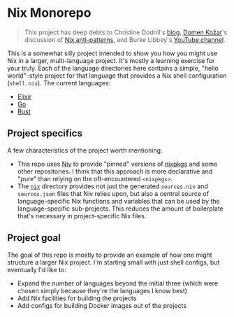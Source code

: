 # Nix Monorepo

> This project has deep debts to Christine Dodrill's [blog](https://christine.website/), [Domen Kožar](https://www.domenkozar.com)'s discussion of [Nix anti-patterns](https://nix.dev/anti-patterns/index.html), and Burke Libbey's [YouTube channel](https://www.youtube.com/channel/UCSW5DqTyfOI9sUvnFoCjBlQ).

This is a somewhat silly project intended to show you how you might use Nix in a larger, multi-language project. It's mostly a learning exercise for your truly. Each of the language directories here contains a simple, "hello world"-style project for that language that provides a Nix shell configuration (`shell.nix`). The current languages:

* [Elixir](./elixir)
* [Go](./golang)
* [Rust](./rust)

## Project specifics

A few characteristics of the project worth mentioning:

* This repo uses [Niv](https://github.com/nmattia/niv) to provide "pinned" versions of [nixpkgs](https://github.com/nixos/nixpkgs) and some other repositories. I think that this approach is more declarative and "pure" than relying on the oft-encountered `<nixpkgs>`.
* The [`nix`](./nix) directory provides not just the generated `sources.nix` and `sources.json` files that Niv relies upon, but also a central source of language-specific Nix functions and variables that can be used by the language-specific sub-projects. This reduces the amount of boilerplate that's necessary in project-specific Nix files.

## Project goal

The goal of this repo is mostly to provide an example of how one might structure a larger Nix project. I'm starting small with just shell configs, but eventually I'd like to:

* Expand the number of languages beyond the initial three (which were chosen simply because they're the languages I know best)
* Add Nix facilities for building the projects
* Add configs for building Docker images out of the projects
